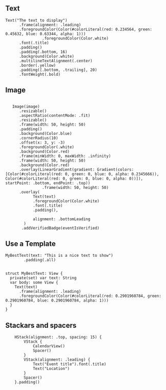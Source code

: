 
## Text
```
Text("The text to display")
      .frame(alignment: .leading)
      .foregroundColor(Color(#colorLiteral(red: 0.234564, green: 0.45632, blue: 0.63344, alpha: 1)))
                .foregroundColor(Color.white)
      .font(.title)
      .padding()
      .padding(.bottom, 16)
      .background(Color.white)
      .multilineTextAlignment(.center)
      .border(.yellow)
      .padding([.bottom, .trailing], 20)
      .fontWeight(.bold)
```

## Image
```

   Image(image)
      .resizable()
      .aspectRatio(contentMode: .fit)
      .resizable()
      .frame(width: 50, height: 50)
      .padding()
      .background(Color.blue)
      .cornerRadius(10)
      .offset(x: 3, y: -3)
      .foregroundColor(.white)
      .background(Color.red)
      .frame(minWidth: 0, maxWidth: .infinity)
      .frame(width: 50, height: 50)
      .background(Color.red)
      .overlay(LinearGradient(gradient: Gradient(colors: [Color(#colorLiteral(red: 0, green: 0, blue: 0, alpha: 0.2345666)), Color(#colorLiteral(red: 0, green: 0, blue: 0, alpha: 0))]), startPoint: .bottom, endPoint: .top))
                .frame(width: 50, height: 50)
      .overlay(
            Text(text)
            .foregroundColor(Color.white)
            .font(.title)
            .padding(),
            
            alignment: .bottomLeading
        )
       .addVerifiedBadge(eventIsVerified)
```
      
## Use a Template
```
MyBestText(text: "This is a nice text to show")
        .padding(.all)


struct MyBestText: View {
  private(set) var text: String
  var body: some View {
    Text(text)
      .frame(alignment: .leading)
      .foregroundColor(Color(#colorLiteral(red: 0.2901960784, green: 0.2901960784, blue: 0.2901960784, alpha: 1)))
  }
}
```

## Stackars and spacers

        HStack(alignment: .top, spacing: 15) {
            VStack {
                CalendarView()
                Spacer()
            }
            VStack(alignment: .leading) {
                Text("Event title").font(.title)
                Text("Location")
            }
            Spacer()
        }.padding()
        
        
        
